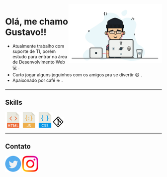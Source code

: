 <img src="./img/dev.gif" align="right" width="300px">

# Olá, me chamo **Gustavo**!! 

- Atualmente trabalho com suporte de TI, porém estudo para entrar na área de Desenvolvimento Web :computer: .
- Curto jogar alguns joguinhos com os amigos pra se divertir :smile: . 
- Apaixonado por café :coffee: .

<hr>

## Skills

<img src="img/html.png" style="zoom:10%;"/><img src="img/javascript.png" style="zoom:10%;"/><img src="img/css.png" style="zoom:10%;"/><img src="img/git.png" style="zoom:3.5%;"/>

<hr>

## Contato

<a href="https://twitter.com/gustavoczz"><img src="img/twitter.png" style="zoom:10%;" /></a>	<a href="https://www.instagram.com/gustavoczz/"><img src="img/instagram.png" style="zoom:10%;" /></a>

